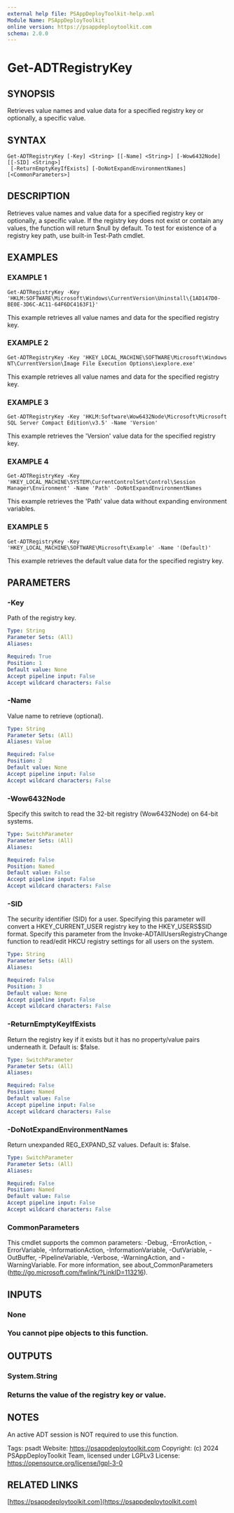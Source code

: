 ```yaml
---
external help file: PSAppDeployToolkit-help.xml
Module Name: PSAppDeployToolkit
online version: https://psappdeploytoolkit.com
schema: 2.0.0
---
```


# Get-ADTRegistryKey

## SYNOPSIS
Retrieves value names and value data for a specified registry key or optionally, a specific value.

## SYNTAX

```
Get-ADTRegistryKey [-Key] <String> [[-Name] <String>] [-Wow6432Node] [[-SID] <String>]
 [-ReturnEmptyKeyIfExists] [-DoNotExpandEnvironmentNames] [<CommonParameters>]
```

## DESCRIPTION
Retrieves value names and value data for a specified registry key or optionally, a specific value.
If the registry key does not exist or contain any values, the function will return $null by default.
To test for existence of a registry key path, use built-in Test-Path cmdlet.

## EXAMPLES

### EXAMPLE 1
```
Get-ADTRegistryKey -Key 'HKLM:SOFTWARE\Microsoft\Windows\CurrentVersion\Uninstall\{1AD147D0-BE0E-3D6C-AC11-64F6DC4163F1}'
```

This example retrieves all value names and data for the specified registry key.

### EXAMPLE 2
```
Get-ADTRegistryKey -Key 'HKEY_LOCAL_MACHINE\SOFTWARE\Microsoft\Windows NT\CurrentVersion\Image File Execution Options\iexplore.exe'
```

This example retrieves all value names and data for the specified registry key.

### EXAMPLE 3
```
Get-ADTRegistryKey -Key 'HKLM:Software\Wow6432Node\Microsoft\Microsoft SQL Server Compact Edition\v3.5' -Name 'Version'
```

This example retrieves the 'Version' value data for the specified registry key.

### EXAMPLE 4
```
Get-ADTRegistryKey -Key 'HKEY_LOCAL_MACHINE\SYSTEM\CurrentControlSet\Control\Session Manager\Environment' -Name 'Path' -DoNotExpandEnvironmentNames
```

This example retrieves the 'Path' value data without expanding environment variables.

### EXAMPLE 5
```
Get-ADTRegistryKey -Key 'HKEY_LOCAL_MACHINE\SOFTWARE\Microsoft\Example' -Name '(Default)'
```

This example retrieves the default value data for the specified registry key.

## PARAMETERS

### -Key
Path of the registry key.

```yaml
Type: String
Parameter Sets: (All)
Aliases:

Required: True
Position: 1
Default value: None
Accept pipeline input: False
Accept wildcard characters: False
```

### -Name
Value name to retrieve (optional).

```yaml
Type: String
Parameter Sets: (All)
Aliases: Value

Required: False
Position: 2
Default value: None
Accept pipeline input: False
Accept wildcard characters: False
```

### -Wow6432Node
Specify this switch to read the 32-bit registry (Wow6432Node) on 64-bit systems.

```yaml
Type: SwitchParameter
Parameter Sets: (All)
Aliases:

Required: False
Position: Named
Default value: False
Accept pipeline input: False
Accept wildcard characters: False
```

### -SID
The security identifier (SID) for a user.
Specifying this parameter will convert a HKEY_CURRENT_USER registry key to the HKEY_USERS\$SID format.
Specify this parameter from the Invoke-ADTAllUsersRegistryChange function to read/edit HKCU registry settings for all users on the system.

```yaml
Type: String
Parameter Sets: (All)
Aliases:

Required: False
Position: 3
Default value: None
Accept pipeline input: False
Accept wildcard characters: False
```

### -ReturnEmptyKeyIfExists
Return the registry key if it exists but it has no property/value pairs underneath it.
Default is: $false.

```yaml
Type: SwitchParameter
Parameter Sets: (All)
Aliases:

Required: False
Position: Named
Default value: False
Accept pipeline input: False
Accept wildcard characters: False
```

### -DoNotExpandEnvironmentNames
Return unexpanded REG_EXPAND_SZ values.
Default is: $false.

```yaml
Type: SwitchParameter
Parameter Sets: (All)
Aliases:

Required: False
Position: Named
Default value: False
Accept pipeline input: False
Accept wildcard characters: False
```

### CommonParameters
This cmdlet supports the common parameters: -Debug, -ErrorAction, -ErrorVariable, -InformationAction, -InformationVariable, -OutVariable, -OutBuffer, -PipelineVariable, -Verbose, -WarningAction, and -WarningVariable.
For more information, see about_CommonParameters (http://go.microsoft.com/fwlink/?LinkID=113216).

## INPUTS

### None
### You cannot pipe objects to this function.
## OUTPUTS

### System.String
### Returns the value of the registry key or value.
## NOTES
An active ADT session is NOT required to use this function.

Tags: psadt
Website: https://psappdeploytoolkit.com
Copyright: (c) 2024 PSAppDeployToolkit Team, licensed under LGPLv3
License: https://opensource.org/license/lgpl-3-0

## RELATED LINKS

[https://psappdeploytoolkit.com](https://psappdeploytoolkit.com)

